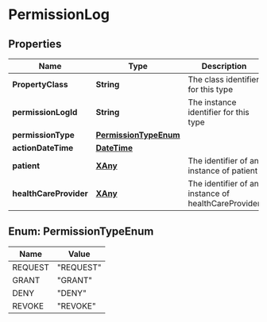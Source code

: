 
# PermissionLog

## Properties
Name | Type | Description | Notes
------------ | ------------- | ------------- | -------------
**PropertyClass** | **String** | The class identifier for this type |  [optional]
**permissionLogId** | **String** | The instance identifier for this type | 
**permissionType** | [**PermissionTypeEnum**](#PermissionTypeEnum) |  | 
**actionDateTime** | [**DateTime**](DateTime.md) |  | 
**patient** | [**XAny**](XAny.md) | The identifier of an instance of patient | 
**healthCareProvider** | [**XAny**](XAny.md) | The identifier of an instance of healthCareProvider | 


<a name="PermissionTypeEnum"></a>
## Enum: PermissionTypeEnum
Name | Value
---- | -----
REQUEST | &quot;REQUEST&quot;
GRANT | &quot;GRANT&quot;
DENY | &quot;DENY&quot;
REVOKE | &quot;REVOKE&quot;



